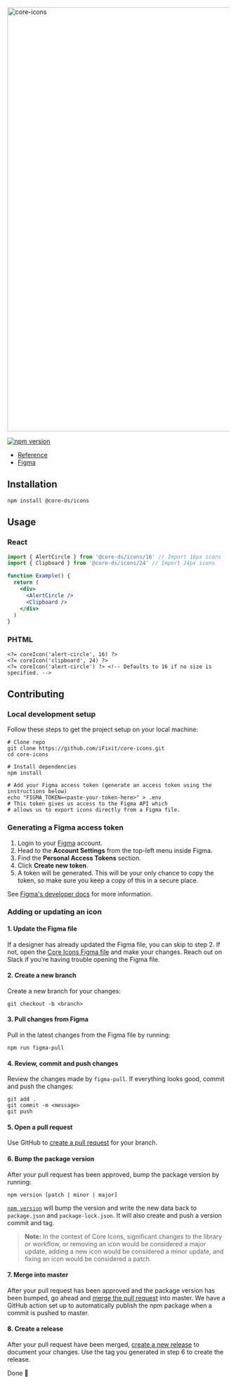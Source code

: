 <img width="966" alt="core-icons" src="https://user-images.githubusercontent.com/705973/56824120-a0a7b400-6823-11e9-938c-49fe9d013320.png">

[![npm version](https://img.shields.io/npm/v/@core-ds/icons.svg?style=flat-square)](https://www.npmjs.com/package/@core-ds/icons)

* [Reference](https://core-icons.netlify.com/)
* [Figma](https://www.figma.com/file/09lHp7uC4KO5MWsaYX5OQQBw/Core-Icons)

## Installation

```shell
npm install @core-ds/icons
```

## Usage

### React

```jsx
import { AlertCircle } from '@core-ds/icons/16' // Import 16px icons
import { Clipboard } from '@core-ds/icons/24' // Import 24px icons

function Example() {
  return (
    <div>
      <AlertCircle />
      <Clipboard />
    </div>
  )
}
```

### PHTML

```phtml
<?= coreIcon('alert-circle', 16) ?>
<?= coreIcon('clipboard', 24) ?>
<?= coreIcon('alert-circle') ?> <!-- Defaults to 16 if no size is specified. -->
```

## Contributing

### Local development setup

Follow these steps to get the project setup on your local machine:

```shell
# Clone repo
git clone https://github.com/iFixit/core-icons.git
cd core-icons

# Install dependencies
npm install

# Add your Figma access token (generate an access token using the instructions below)
echo "FIGMA_TOKEN=<paste-your-token-here>" > .env
# This token gives us access to the Figma API which
# allows us to export icons directly from a Figma file.
```

### Generating a Figma access token

1. Login to your [Figma](https://figma.com) account.
2. Head to the **Account Settings** from the top-left menu inside Figma.
3. Find the **Personal Access Tokens** section.
4. Click **Create new token**.
5. A token will be generated. This will be your only chance to copy the token, so make sure you keep a copy of this in a secure place.

See [Figma's developer docs](https://www.figma.com/developers/docs#access-tokens) for more information.

### Adding or updating an icon

#### 1. Update the Figma file

If a designer has already updated the Figma file, you can skip to step 2. If not, open the [Core Icons Figma file](https://www.figma.com/file/09lHp7uC4KO5MWsaYX5OQQBw/Core-Icons) and make your changes. Reach out on Slack if you're having trouble opening the Figma file.

#### 2. Create a new branch

Create a new branch for your changes:

```shell
git checkout -b <branch>
```

#### 3. Pull changes from Figma

Pull in the latest changes from the Figma file by running:

```shell
npm run figma-pull
```

#### 4. Review, commit and push changes

Review the changes made by `figma-pull`. If everything looks good, commit and push the changes:

```shell
git add .
git commit -m <message>
git push
```

#### 5. Open a pull request

Use GitHub to [create a pull request](https://help.github.com/en/desktop/contributing-to-projects/creating-a-pull-request) for your branch.

#### 6. Bump the package version

After your pull request has been approved, bump the package version by running:

```shell
npm version [patch | minor | major]
```

[`npm version`](https://docs.npmjs.com/cli/version.html) will bump the version and write the new data back to `package.json` and `package-lock.json`. It will also create and push a version commit and tag.

> **Note:** In the context of Core Icons, significant changes to the library or workflow, or removing an icon would be considered a major update, adding a new icon would be considered a minor update, and fixing an icon would be considered a patch.

#### 7. Merge into master

After your pull request has been approved and the package version has been bumped, go ahead and [merge the pull request](https://help.github.com/en/articles/merging-a-pull-request) into master. We have a GitHub action set up to automatically publish the npm package when a commit is pushed to master.

#### 8. Create a release

After your pull request have been merged, [create a new release](https://help.github.com/en/articles/creating-releases) to document your changes. Use the tag you generated in step 6 to create the release.

Done 🎉
